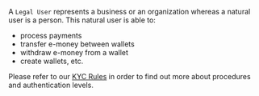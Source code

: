 A `Legal User` represents a business or an organization whereas a natural user is a person. This natural user is able to:

* process payments
* transfer e-money between wallets
* withdraw e-money from a wallet
* create wallets, etc.

Please refer to our [KYC Rules](/guide/kyc) in order to find out more about procedures and authentication levels.